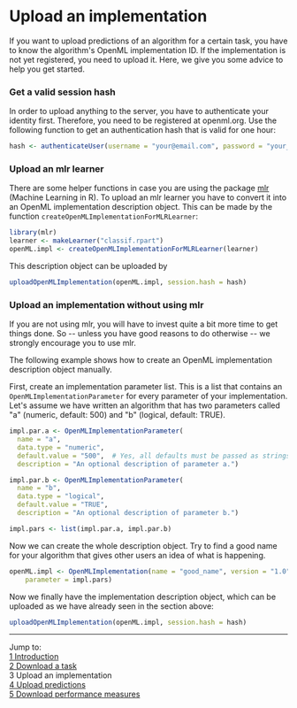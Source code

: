 Upload an implementation
========================

If you want to upload predictions of an algorithm for a certain task, you have to know the algorithm's OpenML implementation ID. If the implementation is not yet registered, you need to upload it. Here, we give you some advice to help you get started.

### Get a valid session hash
In order to upload anything to the server, you have to authenticate your identity first. Therefore, you need to be registered at openml.org. Use the following function to get an authentication hash that is valid for one hour:


```r
hash <- authenticateUser(username = "your@email.com", password = "your_password")
```

### Upload an mlr learner
There are some helper functions in case you are using the package [mlr](https://github.com/berndbischl/mlr) (Machine Learning in R). To upload an mlr learner you have to convert it into an OpenML implementation description object. This can be made by the function `createOpenMLImplementationForMLRLearner`:


```r
library(mlr)
learner <- makeLearner("classif.rpart")
openML.impl <- createOpenMLImplementationForMLRLearner(learner)
```

This description object can be uploaded by

```r
uploadOpenMLImplementation(openML.impl, session.hash = hash)
```


### Upload an implementation without using mlr
If you are not using mlr, you will have to invest quite a bit more time to get things done. So -- unless you have good reasons to do otherwise -- we strongly encourage you to use mlr. 

The following example shows how to create an OpenML implementation description object manually.

First, create an implementation parameter list. This is a list that contains an `OpenMLImplementationParameter` for every parameter of your implementation. Let's assume we have written an algorithm that has two parameters called "a" (numeric, default: 500) and "b" (logical, default: TRUE). 

```r
impl.par.a <- OpenMLImplementationParameter(
  name = "a", 
  data.type = "numeric", 
  default.value = "500",  # Yes, all defaults must be passed as strings.
  description = "An optional description of parameter a.")  

impl.par.b <- OpenMLImplementationParameter(
  name = "b", 
  data.type = "logical", 
  default.value = "TRUE",  
  description = "An optional description of parameter b.")  

impl.pars <- list(impl.par.a, impl.par.b)
```

Now we can create the whole description object. Try to find a good name for your algorithm that gives other users an idea of what is happening. 

```r
openML.impl <- OpenMLImplementation(name = "good_name", version = "1.0", description = "Please take some time and write a description of your algorithm/changes compared with the previous\n  version/etc. here.", 
    parameter = impl.pars)
```

Now we finally have the implementation description object, which can be uploaded as we have already seen in the section above:

```r
uploadOpenMLImplementation(openML.impl, session.hash = hash)
```


----------------------------------------------------------------------------------------------------------------------
Jump to:    
[1 Introduction](1-Introduction.md)    
[2 Download a task](2-Download-a-task.md)  
3 Upload an implementation  
[4 Upload predictions](4-Upload-predictions.md)  
[5 Download performance measures](5-Download-performance-measures.md)
